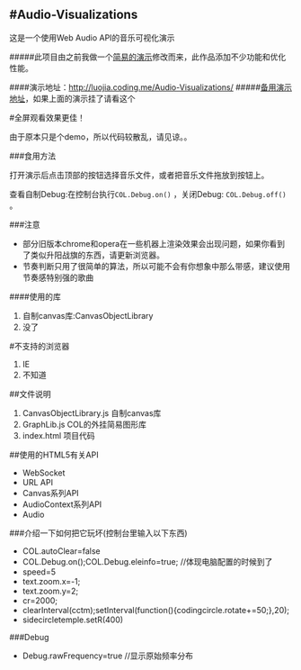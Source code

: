 #Audio-Visualizations
--------
这是一个使用Web Audio API的音乐可视化演示

#####此项目由之前我做一个<a href="https://go.luojia.me/1x" target="_blank">简易的演示</a>修改而来，此作品添加不少功能和优化性能。

####演示地址：<a href="http://luojia.coding.me/Audio-Visualizations/" target="_blank">http://luojia.coding.me/Audio-Visualizations/</a>
#####[备用演示地址](http://dn-luojia.qbox.me/Audio-Visualizations/)，如果上面的演示挂了请看这个

#全屏观看效果更佳！

由于原本只是个demo，所以代码较散乱，请见谅。。

###食用方法

打开演示后点击顶部的按钮选择音乐文件，或者把音乐文件拖放到按钮上。


查看自制Debug:在控制台执行`COL.Debug.on()` ，关闭Debug: `COL.Debug.off()` 。

###注意

* 部分旧版本chrome和opera在一些机器上渲染效果会出现问题，如果你看到了类似升阳战旗的东西，请更新浏览器。
* 节奏判断只用了很简单的算法，所以可能不会有你想象中那么带感，建议使用节奏感特别强的歌曲

####使用的库

1. 自制canvas库:CanvasObjectLibrary
2. 没了

#不支持的浏览器

1. IE
2. 不知道


##文件说明
1. CanvasObjectLibrary.js 自制canvas库
2. GraphLib.js COL的外挂简易图形库
3. index.html 项目代码

##使用的HTML5有关API
* WebSocket
* URL API
* Canvas系列API
* AudioContext系列API
* Audio


###介绍一下如何把它玩坏(控制台里输入以下东西)
* COL.autoClear=false
* COL.Debug.on();COL.Debug.eleinfo=true; //体现电脑配置的时候到了
* speed=5
* text.zoom.x=-1;
* text.zoom.y=2;
* cr=2000;
* clearInterval(cctm);setInterval(function(){codingcircle.rotate+=50;},20);
* sidecircletemple.setR(400)

###Debug
* Debug.rawFrequency=true	//显示原始频率分布